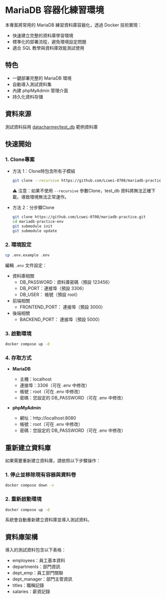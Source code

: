 # MariaDB 容器化練習環境

本專案將常用的 MariaDB 練習資料庫容器化，透過 Docker 技術實現：
- 快速建立完整的資料庫學習環境
- 標準化的部署流程，避免環境設定問題
- 適合 SQL 教學與資料庫效能測試使用

## 特色
- 一鍵部署完整的 MariaDB 環境
- 自動導入測試資料集
- 內建 phpMyAdmin 管理介面
- 持久化資料存儲

## 資料來源
測試資料採用 [datacharmer/test_db](https://github.com/datacharmer/test_db) 範例資料庫

## 快速開始

### 1. Clone專案
- 方法 1：Clone時包含所有子模組   
   ```bash
   git clone --recursive https://github.com/Lcwei-0708/mariadb-practice.git
   ```

   ⚠️ 注意：如果不使用 `--recursive` 參數Clone，test_db 資料將無法正確下載，導致環境無法正常運作。



- 方法 2：分步驟Clone
   ```bash
   git clone https://github.com/Lcwei-0708/mariadb-practice.git
   cd mariadb-practice-env
   git submodule init
   git submodule update
   ```

### 2. 環境設定
   ```bash
   cp .env.example .env
   ```
   編輯 `.env` 文件設定：
   - 資料庫相關
      - DB_PASSWORD：資料庫密碼（預設 123456）
      - DB_PORT：連接埠（預設 3306）
      - DB_USER： 帳號（預設 root）
   - 前端相關
      - FRONTEND_PORT： 連接埠（預設 3000）
   - 後端相關
      - BACKEND_PORT： 連接埠（預設 5000）

### 3. 啟動環境
   ```bash
   docker compose up -d
   ```

### 4. 存取方式
   - **MariaDB**
     - 主機：localhost
     - 連接埠：3306（可在 .env 中修改）
     - 帳號：root（可在 .env 中修改）
     - 密碼：您設定的 DB_PASSWORD（可在 .env 中修改）

   - **phpMyAdmin**
     - 網址：http://localhost:8080
     - 帳號：root（可在 .env 中修改）
     - 密碼：您設定的 DB_PASSWORD（可在 .env 中修改）

## 重新建立資料庫
如果需要重新建立資料庫，請依照以下步驟操作：

### 1. 停止並移除現有容器與資料卷
   ```bash
   docker compose down -v
   ```

### 2. 重新啟動環境
   ```bash
   docker compose up -d
   ```

系統會自動重新建立資料庫並導入測試資料。

## 資料庫架構
導入的測試資料包含以下表格：
- employees：員工基本資料
- departments：部門資訊
- dept_emp：員工部門關聯
- dept_manager：部門主管資訊
- titles：職稱記錄
- salaries：薪資記錄